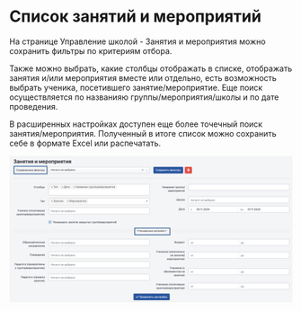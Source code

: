 # Список занятий и мероприятий

На странице Управление школой - Занятия и мероприятия можно сохранить фильтры по критериям отбора.

Также можно выбрать, какие столбцы отображать в списке, отображать занятия и/или мероприятия вместе или отдельно, есть возможность выбрать ученика, посетившего занятие/мероприятие. Еще поиск осуществляется по названияю группы/мероприятия/школы и по дате проведения.

В расширенных настройках доступен еще более точечный поиск занятия/мероприятия. Полученный в итоге список можно сохранить себе в формате Excel или распечатать.

![](<../../.gitbook/assets/image (92).png>)
